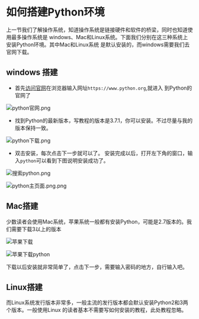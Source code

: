 # 如何搭建Python环境
上一节我们了解操作系统，知道操作系统是链接硬件和软件的桥梁，同时也知道使用最多操作系统是
windows、Mac和Linux系统。下面我们分别在这三种系统上安装Python环境。其中Mac和Linux系统
是默认安装的，而windows需要我们去官网下载。

## windows 搭建
* 首先[访问官网](https://www.python.org/)在浏览器输入网址`https://www.python.org`,就进入
到Python的官网了

![python官网.png](/image/1/python官网.png)

* 找到Python的最新版本，写教程的版本是3.7.1，你可以安装。不过尽量与我的版本保持一致。

![python下载.png](/image/1/python下载.png)

* 双击安装，每次点击下一步就可以了。
安装完成以后，打开左下角的窗口，输入`python`可以看到下图说明安装成功了。

![搜索python.png](/image/1/搜索python.png)

![python主页面.png.png](/image/1/python主页面.png)

## Mac搭建
少数读者会使用Mac系统，苹果系统一般都有安装Python，可能是2.7版本的。我们需要下载3以上的版本

![苹果下载](/image/1/苹果下载.png)

![苹果下载python](/image/1/苹果下载python.png)

下载以后安装就非常简单了，点击下一步，需要输入密码的地方，自行输入吧。

## Linux搭建
 而Linux系统发行版本非常多，一般主流的发行版本都会默认安装Python2和3两个版本。一般使用Linux
 的读者基本不需要写如何安装的教程，此处教程忽略。
